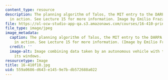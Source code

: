 ```yaml
---
content_type: resource
description: The planning algorithm of Talos, the MIT entry to the DARPA Urban Challenge,
  in action. See Lecture 15 for more information. Image by Emilio Frazzoli.
file: https://ol-ocw-studio-app-qa.s3.amazonaws.com/courses/16-410-principles-of-autonomy-and-decision-making-fall-2010/559a0686d643e1459e7bdb572688a022_16-410f10.jpg
file_type: image/jpeg
image_metadata:
  caption: The planning algorithm of Talos, the MIT entry to the DARPA Urban Challenge,
    in action. See Lecture 15 for more information. (Image by Emilio Frazzoli.)
  credit: ''
  image-alt: Image combining data taken by an autonomous vehicle with the views from
    its windows.
resourcetype: Image
title: 16-410f10.jpg
uid: 559a0686-d643-e145-9e7b-db572688a022
---
```

